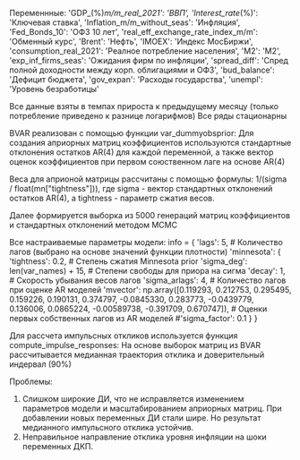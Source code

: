 Переменнные: 
'GDP_(%)_m/m_real_2021': 'ВВП', 
'Interest_rate_(%)': 'Ключевая ставка', 
'Inflation_m/m_without_seas': 'Инфляция', 
'Fed_Bonds_10': 'ОФЗ 10 лет', 
'real_eff_exchange_rate_index_m/m': 'Обменный курс',
'Brent': 'Нефть',
'IMOEX': 'Индекс МосБиржи',
'consumption_real_2021': 'Реалное потребление населения',
'M2': 'M2',
'exp_inf_firms_seas': 'Ожидания фирм по инфляции',
'spread_diff': 'Спред полной доходности между корп. облигациями и ОФЗ',
'bud_balance': 'Дефицит бюджета',
'gov_expan': 'Расходы государства',
'unempl': 'Уровень безработицы'

Все данные взяты в темпах прироста к предыдущему месяцу (только потребление приведено к разнице логарифмов)
Все ряды стационарны

BVAR реализован с помощью функции var_dummyobsprior:
Для создания априорных матриц коэффициентов используются стандартные отклонения остатков AR(4) для каждой переменной,
а также вектор оценок коэффициентов при первом союственном лаге на основе AR(4)

Веса для априоной матрицы рассчитаны с помощью формулы: 1/(sigma / float(mn["tightness"])), где sigma - вектор стандартных отклонений остатков AR(4), а tightness - параметр сжатия весов.

Далее формируется выборка из 5000 генераций матриц коэффициентов и стандартных отклонений методом MCMC

Все настраиваемые параметры модели:
info = {
    'lags': 5,  # Количество лагов (выбрано на основе значений функции плотности)
    'minnesota': {
        'tightness': 0.2,      # Степень сжатия Minnesota prior
        'sigma_deg': len(var_names) + 15,  # Степени свободы для приора на сигма
        'decay': 1, # Скорость убывания весов лагов
        'sigma_arlags': 4, # Количество лагов при оценке AR моделей
        'mvector': np.array([0.119293, 0.212753, 0.295495, 0.159226, 0.190131, 0.374797, -0.0845330, 0.283773, -0.0439779, 0.136006, 0.0865224, -0.00589738, -0.391709, 0.670747]), # Оценки первых собственных лагов из AR моделей
        #'sigma_factor': 0.1
    }
}

Для рассчета импульсных откликов используется функция compute_impulse_responses:
На основе выборок матриц из BVAR рассчитывается медианная траектория отклика и доверительный индервал (90%)

Проблемы:
1) Слишком широкие ДИ, что не исправляется изменением параметров модели и масштабированием априорных матриц. При добавлении новых переменных ДИ стали шире. Но результат медианного импульсного отклика устойчив.
2) Неправильное направление отклика уровня инфляции на шоки переменных ДКП.
